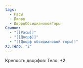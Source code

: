 ```yaml
---
tags:
  - Расы
  - Дворф
  - ДворфОбсидиановойГоры
Ссылки:
  - "[[Расы]]"
  - "[[Дворф]]"
  - "[[Дворф обсидиановой горы]]"
ХЗ.Тело: "2"
---
```

Крепость дворфов:
Тело: +2









